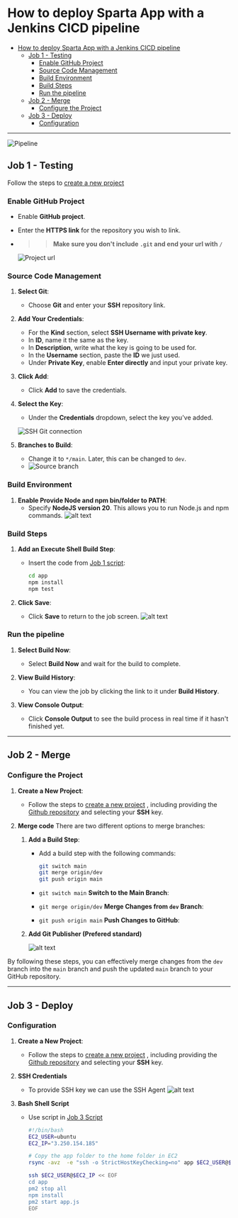 # How to deploy Sparta App with a Jenkins CICD pipeline

- [How to deploy Sparta App with a Jenkins CICD pipeline](#how-to-deploy-sparta-app-with-a-jenkins-cicd-pipeline)
  - [Job 1 - Testing](#job-1---testing)
    - [Enable GitHub Project](#enable-github-project)
    - [Source Code Management](#source-code-management)
    - [Build Environment](#build-environment)
    - [Build Steps](#build-steps)
    - [Run the pipeline](#run-the-pipeline)
  - [Job 2 - Merge](#job-2---merge)
    - [Configure the Project](#configure-the-project)
  - [Job 3 - Deploy](#job-3---deploy)
    - [Configuration](#configuration)

---
![Pipeline](<../images/tech264 (9).png>)

## Job 1 - Testing

Follow the steps to [create a new project](jenkins-basics.md#creating-a-new-project)

### Enable GitHub Project

- Enable **GitHub project**.
- Enter the **HTTPS link** for the repository you wish to link.
- >> **Make sure you don't include `.git` and end your url with `/`**

   ![Project url](<../images/Screenshot 2024-10-18 145255.png>)

### Source Code Management

1. **Select Git**:
   - Choose **Git** and enter your **SSH** repository link.

2. **Add Your Credentials**:
   - For the **Kind** section, select **SSH Username with private key**.
   - In **ID**, name it the same as the key.
   - In **Description**, write what the key is going to be used for.
   - In the **Username** section, paste the **ID** we just used.
   - Under **Private Key**, enable **Enter directly** and input your private key.

3. **Click Add**:
   - Click **Add** to save the credentials.

4. **Select the Key**:
   - Under the **Credentials** dropdown, select the key you've added.

   ![SSH Git connection](<../images/Screenshot 2024-10-18 150139.png>)

5. **Branches to Build**:
   - Change it to `*/main`. Later, this can be changed to `dev`.
   - ![Source branch](<../images/Screenshot 2024-10-18 150715.png>)

### Build Environment

1. **Enable Provide Node and npm bin/folder to PATH**:
   - Specify **NodeJS version 20**. This allows you to run Node.js and npm commands.
   ![alt text](<../images/Screenshot 2024-10-18 150945.png>)

### Build Steps

1. **Add an Execute Shell Build Step**:
   - Insert the code from [Job 1 script](../scripts/job1.sh):

     ```bash
     cd app
     npm install
     npm test
     ```

2. **Click Save**:
   - Click **Save** to return to the job screen.
   ![alt text](<../images/Screenshot 2024-10-18 151104.png>)

### Run the pipeline

1. **Select Build Now**:
   - Select **Build Now** and wait for the build to complete.

2. **View Build History**:
   - You can view the job by clicking the link to it under **Build History**.

3. **View Console Output**:
   - Click **Console Output** to see the build process in real time if it hasn't finished yet.

---

## Job 2 - Merge

### Configure the Project

1. **Create a New Project**:
   - Follow the steps to [create a new project](jenkins-basics.md#creating-a-new-project) 
, including providing the [Github repository](#source-code-management) and selecting your **SSH** key.

2. **Merge code**
   There are two different options to merge branches:

   1. **Add a Build Step**:
      - Add a build step with the following commands:

         ```bash
         git switch main
         git merge origin/dev
         git push origin main
         ```

      - `git switch main` **Switch to the Main Branch**:

      - `git merge origin/dev` **Merge Changes from `dev` Branch**:

      - `git push origin main` **Push Changes to GitHub**:

   2. **Add Git Publisher (Prefered standard)**

      ![alt text](<Screenshot 2024-10-21 104129.png>)

By following these steps, you can effectively merge changes from the `dev` branch into the `main` branch and push the updated `main` branch to your GitHub repository.

---

## Job 3 - Deploy

### Configuration

1. **Create a New Project**:
   - Follow the steps to [create a new project](jenkins-basics.md#creating-a-new-project) 
, including providing the [Github repository](#source-code-management) and selecting your **SSH** key.

2. **SSH Credentials**
   - To provide SSH key we can use the SSH Agent
   ![alt text](<Screenshot 2024-10-21 140351.png>)

3. **Bash Shell Script**
   - Use script in [Job 3 Script](../scripts/job3.sh)

      ```bash
      #!/bin/bash
      EC2_USER=ubuntu
      EC2_IP="3.250.154.185"

      # Copy the app folder to the home folder in EC2
      rsync -avz  -e "ssh -o StrictHostKeyChecking=no" app $EC2_USER@$EC2_IP:~/

      ssh $EC2_USER@$EC2_IP << EOF
      cd app
      pm2 stop all
      npm install
      pm2 start app.js
      EOF

      ```
